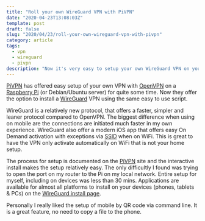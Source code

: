```yaml
---
title: "Roll your own WireGuard VPN with PiVPN"
date: "2020-04-23T13:08:03Z"
template: post
draft: false
slug: "2020/04/23/roll-your-own-wireguard-vpn-with-pivpn"
category: article
tags:
  - vpn
  - wireguard
  - pivpn
description: "Now it's very easy to setup your own WireGuard VPN on your a Raspberry Pi"
---
```


[PiVPN](https://www.pivpn.io) has offered easy setup of your own VPN with [OpenVPN](https://openvpn.net) on a [Raspberry Pi](https://www.raspberrypi.org/) (or Debian/Ubuntu server) for quite some time. Now they offer the option to install a [WireGuard](https://www.wireguard.com) VPN using the same easy to use script.

WireGuard is a relatively new protocol, that offers a faster, simpler and leaner protocol compared to OpenVPN. The biggest difference when using on mobile are the connections are initiated much faster in my own experience. WireGuard also offer a modern iOS app that offers easy On Demand activation with exceptions via [SSID](https://en.wikipedia.org/wiki/Wi-Fi) when on WiFi. This is great to have the VPN only activate automatically on WiFi that is not your home setup.

The process for setup is documented on the [PiVPN](https://www.pivpn.io/#install) site and the interactive install makes the setup relatively easy. The only difficultly I found was trying to open the port on my router to the Pi on my local network. Entire setup for myself, including on devices was less than 30 mins. Applications are available for almost all platforms to install on your devices (phones, tablets & PCs) on the [WireGuard install page](https://www.wireguard.com/install/).

Personally I really liked the setup of mobile by QR code via command line. It is a great feature, no need to copy a file to the phone.
